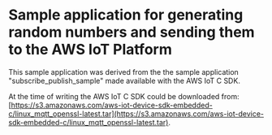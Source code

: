 # Sample application for generating random numbers and sending them to the AWS IoT Platform

This sample application was derived from the the sample application "subscribe_publish_sample" made available with the AWS IoT C SDK. 

At the time of writing the AWS IoT C SDK could be downloaded from: [https://s3.amazonaws.com/aws-iot-device-sdk-embedded-c/linux_mqtt_openssl-latest.tar](https://s3.amazonaws.com/aws-iot-device-sdk-embedded-c/linux_mqtt_openssl-latest.tar).
